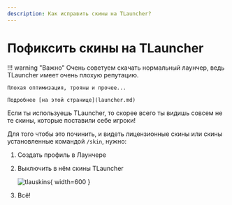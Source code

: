 ```yaml
---
description: Как исправить скины на TLauncher?
---
```


# Пофиксить скины на TLauncher

!!! warning "Важно"
    Очень советуем скачать нормальный лаунчер, ведь TLauncher имеет очень плохую репутацию.

    Плохая оптимизация, трояны и прочее...

    Подробнее [на этой странице](launcher.md)

Если ты используешь TLauncher, то скорее всего ты видишь совсем не те скины, которые поставили себе игроки!

Для того чтобы это починить, и видеть лицензионные скины или скины установленные командой `/skin`, нужно:

1. Создать профиль в Лаунчере

2. Выключить в нём скины TLauncher 

    ![tlauskins](../../assets/guides/tlauncher_skins.png){ width=600 }

3. Всё!